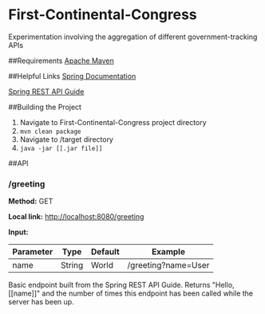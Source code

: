 # First-Continental-Congress
Experimentation involving the aggregation of different government-tracking APIs

##Requirements
[Apache Maven](https://maven.apache.org/ "Apache Maven Homepage")

##Helpful Links
[Spring Documentation](https://spring.io/docs "Spring Documentation")

[Spring REST API Guide](https://spring.io/guides/gs/rest-service/ "Spring REST API Guide")

##Building the Project
1. Navigate to First-Continental-Congress project directory
2. `mvn clean package`
3. Navigate to /target directory
4. `java -jar [[.jar file]]`

##API
### /greeting
**Method:** GET

**Local link:** [http://localhost:8080/greeting](http://localhost:8080/greeting "/greeting")

**Input:** 

| Parameter    | Type    | Default    | Example                  |
| ------------ | ------- | ---------- | ------------------------ |
| name         | String  | World      | /greeting?name=User      |


Basic endpoint built from the Spring REST API Guide. Returns "Hello, [[name]]" and the number of times this endpoint has been called while the server has been up.